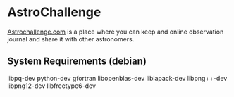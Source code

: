 AstroChallenge
==============

[Astrochallenge.com](http://astrochallenge.com) is a place where you can keep
and online observation journal and share it with other astronomers.


System Requirements (debian)
-------------------
libpq-dev
python-dev
gfortran libopenblas-dev liblapack-dev
libpng++-dev libpng12-dev
libfreetype6-dev

